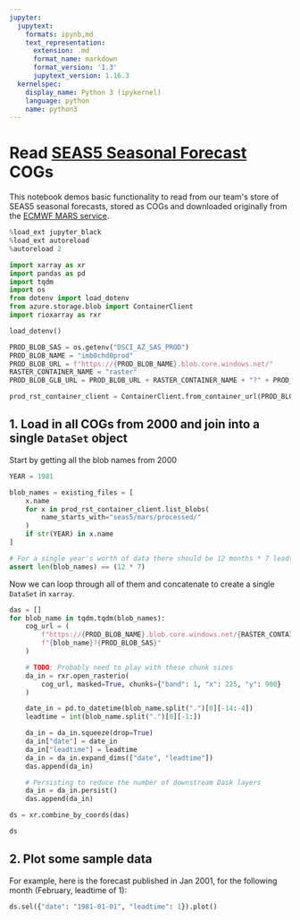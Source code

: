 ```yaml
---
jupyter:
  jupytext:
    formats: ipynb,md
    text_representation:
      extension: .md
      format_name: markdown
      format_version: '1.3'
      jupytext_version: 1.16.3
  kernelspec:
    display_name: Python 3 (ipykernel)
    language: python
    name: python3
---
```


# Read [SEAS5 Seasonal Forecast](https://www.ecmwf.int/sites/default/files/medialibrary/2017-10/System5_guide.pdf) COGs

This notebook demos basic functionality to read from our team's store of SEAS5 seasonal forecasts, stored as COGs and downloaded originally from the [ECMWF MARS service](https://www.ecmwf.int/en/forecasts/access-forecasts/access-archive-datasets).

```python
%load_ext jupyter_black
%load_ext autoreload
%autoreload 2
```

```python
import xarray as xr
import pandas as pd
import tqdm
import os
from dotenv import load_dotenv
from azure.storage.blob import ContainerClient
import rioxarray as rxr

load_dotenv()

PROD_BLOB_SAS = os.getenv("DSCI_AZ_SAS_PROD")
PROD_BLOB_NAME = "imb0chd0prod"
PROD_BLOB_URL = f"https://{PROD_BLOB_NAME}.blob.core.windows.net/"
RASTER_CONTAINER_NAME = "raster"
PROD_BLOB_GLB_URL = PROD_BLOB_URL + RASTER_CONTAINER_NAME + "?" + PROD_BLOB_SAS

prod_rst_container_client = ContainerClient.from_container_url(PROD_BLOB_GLB_URL)
```

## 1. Load in all COGs from 2000 and join into a single `DataSet` object

Start by getting all the blob names from 2000

```python
YEAR = 1981

blob_names = existing_files = [
    x.name
    for x in prod_rst_container_client.list_blobs(
        name_starts_with="seas5/mars/processed/"
    )
    if str(YEAR) in x.name
]

# For a single year's worth of data there should be 12 months * 7 leadtimes' worth of data
assert len(blob_names) == (12 * 7)
```

Now we can loop through all of them and concatenate to create a single `DataSet` in `xarray`.


```python
das = []
for blob_name in tqdm.tqdm(blob_names):
    cog_url = (
        f"https://{PROD_BLOB_NAME}.blob.core.windows.net/{RASTER_CONTAINER_NAME}/"
        f"{blob_name}?{PROD_BLOB_SAS}"
    )

    # TODO: Probably need to play with these chunk sizes
    da_in = rxr.open_rasterio(
        cog_url, masked=True, chunks={"band": 1, "x": 225, "y": 900}
    )

    date_in = pd.to_datetime(blob_name.split(".")[0][-14:-4])
    leadtime = int(blob_name.split(".")[0][-1:])

    da_in = da_in.squeeze(drop=True)
    da_in["date"] = date_in
    da_in["leadtime"] = leadtime
    da_in = da_in.expand_dims(["date", "leadtime"])
    das.append(da_in)

    # Persisting to reduce the number of downstream Dask layers
    da_in = da_in.persist()
    das.append(da_in)

ds = xr.combine_by_coords(das)
```

```python
ds
```

## 2. Plot some sample data


For example, here is the forecast published in Jan 2001, for the following month (February, leadtime of 1):

```python
ds.sel({"date": "1981-01-01", "leadtime": 1}).plot()
```
